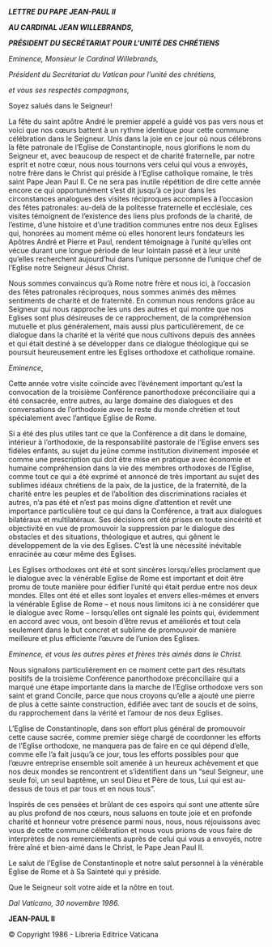 ***LETTRE*** ***DU PAPE JEAN-PAUL II***

***AU CARDINAL JEAN WILLEBRANDS,***

***PRÉSIDENT DU SECRÉTARIAT POUR L'UNITÉ DES CHRÉTIENS***

*Eminence, Monsieur le Cardinal Willebrands,*

*Président du Secrétariat du Vatican pour l’unité des chrétiens,*

*et vous ses respectés compagnons,*

Soyez salués dans le Seigneur!

La fête du saint apôtre André le premier appelé a guidé vos pas vers nous et voici que nos cœurs battent à un rythme identique pour cette commune célébration dans le Seigneur. Unis dans la joie en ce jour où nous célébrons la fête patronale de l’Eglise de Constantinople, nous glorifions le nom du Seigneur et, avec beaucoup de respect et de charité fraternelle, par notre esprit et notre cœur, nous nous tournons vers celui qui vous a envoyés, notre frère dans le Christ qui préside à l’Eglise catholique romaine, le très saint Pape Jean Paul II. Ce ne sera pas inutile répétition de dire cette année encore ce qui opportunément s’est dit jusqu’à ce jour dans les circonstances analogues des visites réciproques accomplies à l’occasion des fêtes patronales: au-delà de la politesse fraternelle et ecclésiale, ces visites témoignent de l’existence des liens plus profonds de la charité, de l’estime, d’une histoire et d’une tradition communes entre nos deux Eglises qui, honorées au moment même où elles honorent leurs fondateurs les Apôtres André et Pierre et Paul, rendent témoignage à l’unité qu’elles ont vécue durant une longue période de leur lointain passé et à leur unité qu’elles recherchent aujourd’hui dans l’unique personne de l’unique chef de l’Eglise notre Seigneur Jésus Christ.

Nous sommes convaincus qu’à Rome notre frère et nous ici, à l’occasion des fêtes patronales réciproques, nous sommes animés des mêmes sentiments de charité et de fraternité. En commun nous rendons grâce au Seigneur qui nous rapproche les uns des autres et qui montre que nos Eglises sont plus désireuses de ce rapprochement, de la compréhension mutuelle et plus généralement, mais aussi plus particulièrement, de ce dialogue dans la charité et la vérité que nous cultivons depuis des années et qui était destiné à se développer dans ce dialogue théologique qui se poursuit heureusement entre les Eglises orthodoxe et catholique romaine.

*Eminence*,

Cette année votre visite coïncide avec l’événement important qu’est la convocation de la troisième Conférence panorthodoxe préconciliaire qui a été consacrée, entre autres, au large domaine des dialogues et des conversations de l’orthodoxie avec le reste du monde chrétien et tout spécialement avec l’antique Eglise de Rome.

Si a été des plus utiles tant ce que la Conférence a dit dans le domaine, intérieur à l’orthodoxie, de la responsabilité pastorale de l’Eglise envers ses fidèles enfants, au sujet du jeûne comme institution divinement imposée et comme une prescription qui doit être mise en pratique avec économie et humaine compréhension dans la vie des membres orthodoxes de l’Eglise, comme tout ce qui a été exprimé et annoncé de très important au sujet des sublimes idéaux chrétiens de la paix, de la justice, de la fraternité, de la charité entre les peuples et de l’abolition des discriminations raciales et autres, n’a pas été et n’est pas moins digne d’attention et revêt une importance particulière tout ce qui dans la Conférence, a trait aux dialogues bilatéraux et multilatéraux. Ses décisions ont été prises en toute sincérité et objectivité en vue de promouvoir la suppression par le dialogue des obstacles et des situations, théologique et autres, qui gênent le développement de la vie des Eglises. C’est là une nécessité inévitable enracinée au cœur même des Eglises.

Les Eglises orthodoxes ont été et sont sincères lorsqu’elles proclament que le dialogue avec la vénérable Eglise de Rome est important et doit être promu de toute manière pour édifier l’unité qui était perdue entre nos deux mondes. Elles ont été et elles sont loyales et envers elles-mêmes et envers la vénérable Eglise de Rome – et nous nous limitons ici à ne considérer que le dialogue avec Rome – lorsqu’elles ont signalé les points qui, évidemment en accord avec vous, ont besoin d’être revus et améliorés et tout cela seulement dans le but concret et sublime de promouvoir de manière meilleure et plus efficiente l’œuvre de l’union des Eglises.

*Eminence, et vous les autres pères et frères très aimés dans le Christ.*

Nous signalons particulièrement en ce moment cette part des résultats positifs de la troisième Conférence panorthodoxe préconciliaire qui a marqué une étape importante dans la marche de l’Eglise orthodoxe vers son saint et grand Concile, parce que nous croyons qu’elle a ajouté une pierre de plus à cette sainte construction, édifiée avec tant de soucis et de soins, du rapprochement dans la vérité et l’amour de nos deux Eglises.

L’Eglise de Constantinople, dans son effort plus général de promouvoir cette cause sacrée, comme premier siège chargé de coordonner les efforts de l’Eglise orthodoxe, ne manquera pas de faire en ce qui dépend d’elle, comme elle l’a fait jusqu’à ce jour, tous les efforts possibles pour que l’œuvre entreprise ensemble soit amenée à un heureux achèvement et que nos deux mondes se rencontrent et s’identifient dans un “seul Seigneur, une seule foi, un seul baptême, un seul Dieu et Père de tous, Lui qui est au-dessus de tous et par tous et en nous tous”.

Inspirés de ces pensées et brûlant de ces espoirs qui sont une attente sûre au plus profond de nos cœurs, nous saluons en toute joie et en profonde charité et honneur votre présence parmi nous, nous, nous réjouissons avec vous de cette commune célébration et nous vous prions de vous faire de interprètes de nos remerciements auprès de celui qui vous a envoyés, notre frère aîné et bien-aimé dans le Christ, le Pape Jean Paul II.

Le salut de l’Eglise de Constantinople et notre salut personnel à la vénérable Eglise de Rome et à Sa Sainteté qui y préside.

Que le Seigneur soit votre aide et la nôtre en tout.

*Dal Vaticano, 30 novembre 1986.*

**JEAN-PAUL II**

© Copyright 1986 - Libreria Editrice Vaticana